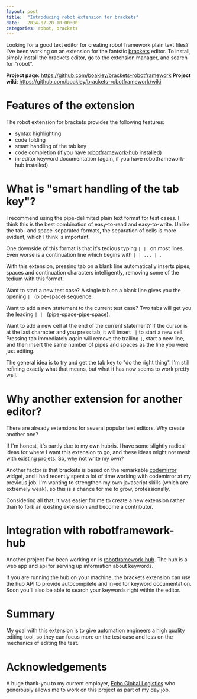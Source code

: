 ```yaml
---
layout: post
title:  "Introducing robot extension for brackets"
date:   2014-07-20 10:00:00
categories: robot, brackets
---
```


Looking for a good text editor for creating robot framework plain text
files? I've been working on an extension for the fantstic
[brackets](http://www.brackets.io) editor. To install, simply install the
brackets editor, go to the extension manager, and search for "robot".

**Project page**: <https://github.com/boakley/brackets-robotframework>
**Project wiki**: <https://github.com/boakley/brackets-robotframework/wiki>

# Features of the extension

The robot extension for brackets provides the following features:

* syntax highlighting
* code folding
* smart handling of the tab key
* code completion (if you have [robotframework-hub](
https://github.com/boakley/robotframework-hub/wiki) installed)
* in-editor keyword documentation (again, if you have robotframework-hub installed)

# What is "smart handling of the tab key"?

I recommend using the pipe-delimited plain text format for test
cases. I think this is the best combination of easy-to-read and
easy-to-write. Unlike the tab- and space-separated formats, the
separation of cells is more evident, which I think is important.

One downside of this format is that it's tedious typing `| | `
on most lines. Even worse is a continuation line
which begins with `| | ... | `. 

With this extension, pressing tab on a blank line automatically
inserts pipes, spaces and continuation characters intelligently,
removing some of the tedium with this format.

Want to start a new test case? A single tab on a blank line gives you
the opening `| ` (pipe-space) sequence.

Want to add a new statement to the current test case? Two tabs will
get you the leading `| | ` (pipe-space-pipe-space).

Want to add a new cell at the end of the current statement? If the
cursor is at the last character and you press tab, it will insert ` |` 
to start a new cell. Pressing tab immediately again will remove the
trailing ` | `, start a new line, and then insert the same number of
pipes and spaces as the line you were just editing.

The general idea is to try and get the tab key to "do the right
thing". I'm still refining exactly what that means, but what it has
now seems to work pretty well.

# Why another extension for another editor?

There are already extensions for several popular text editors. Why
create another one?

If I'm honest, it's partly due to my own hubris. I have some slightly
radical ideas for where I want this extension to go, and these ideas
might not mesh with existing projets. So, why not write my own?

Another factor is that brackets is based on the
remarkable [codemirror](http://codemirror.net/) widget, and I had
recently spent a lot of time working with codemirror at my previous
job. I'm wanting to strengthen my own javascript skills (which are
extremely weak), so this is a chance for me to grow, professionally. 

Considering all that, it was easier for me to create a new extension
rather than to fork an existing extension and become a contributor.

# Integration with robotframework-hub

Another project I've been working on is 
[robotframework-hub](https://github.com/boakley/robotframework-hub/wiki). The hub is a web
app and api for serving up information about keywords. 

If you are running the hub on your machine, the brackets extension can
use the hub API to provide autocompilete and in-editor keyword
documentation. Soon you'll also be able to search your keywords right
within the editor. 

# Summary

My goal with this extension is to give automation engineers a high
quality editing tool, so they can focus more on the test case and less
on the mechanics of editing the test.

# Acknowledgements

A huge thank-you to my current employer, [Echo Global
Logistics](<http://www.echo.com>) who generously allows me to work on
this project as part of my day job.





